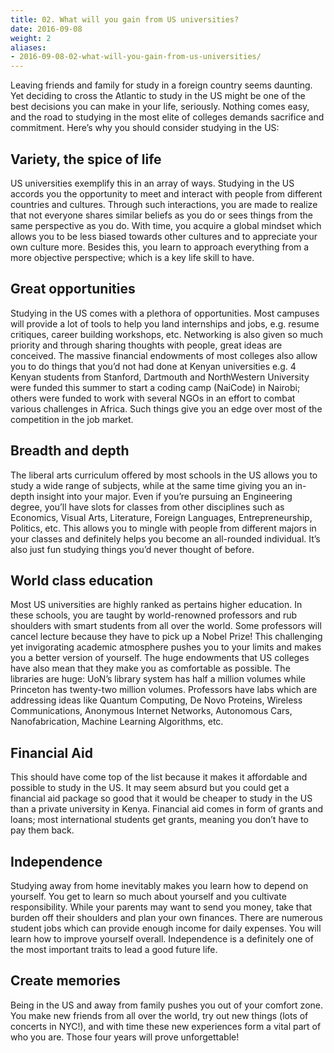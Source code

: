```yaml
---
title: 02. What will you gain from US universities?
date: 2016-09-08
weight: 2
aliases:
- 2016-09-08-02-what-will-you-gain-from-us-universities/
---
```


Leaving friends and family for study in a foreign country seems daunting. Yet deciding to cross the Atlantic to study in the US might be one of the best decisions you can make in your life, seriously. Nothing comes easy, and the road to studying in the most elite of colleges demands sacrifice and commitment. Here’s why you should consider studying in the US:

## Variety, the spice of life

US universities exemplify this in an array of ways. Studying in the US accords you the opportunity to meet and interact with people from different countries and cultures. Through such interactions, you are made to realize that not everyone shares similar beliefs as you do or sees things from the same perspective as you do. With time, you acquire a global mindset which allows you to be less biased towards other cultures and to appreciate your own culture more. Besides this, you learn to approach everything from a more objective perspective; which is a key life skill to have.

## Great opportunities

Studying in the US comes with a plethora of opportunities. Most campuses will provide a lot of tools to help you land internships and jobs, e.g. resume critiques, career building workshops, etc. Networking is also given so much priority and through sharing thoughts with people, great ideas are conceived. The massive financial endowments of most colleges also allow you to do things that you’d not had done at Kenyan universities e.g. 4 Kenyan students from Stanford, Dartmouth and NorthWestern University were funded this summer to start a coding camp (NaiCode) in Nairobi; others were funded to work with several NGOs in an effort to combat various challenges in Africa. Such things give you an edge over most of the competition in the job market.

## Breadth and depth

The liberal arts curriculum offered by most schools in the US allows you to study a wide range of subjects, while at the same time giving you an in-depth insight into your major. Even if you’re pursuing an Engineering degree, you’ll have slots for classes from other disciplines such as Economics, Visual Arts, Literature, Foreign Languages, Entrepreneurship, Politics, etc. This allows you to mingle with people from different majors in your classes and definitely helps you become an all-rounded individual. It’s also just fun studying things you’d never thought of before.

## World class education

Most US universities are highly ranked as pertains higher education. In these schools, you are taught by world-renowned professors and rub shoulders with smart students from all over the world. Some professors will cancel lecture because they have to pick up a Nobel Prize! This challenging yet invigorating academic atmosphere pushes you to your limits and makes you a better version of yourself. The huge endowments that US colleges have also mean that they make you as comfortable as possible. The libraries are huge: UoN’s library system has half a million volumes while Princeton has twenty-two million volumes. Professors have labs which are addressing ideas like Quantum Computing, De Novo Proteins, Wireless Communications, Anonymous Internet Networks, Autonomous Cars, Nanofabrication, Machine Learning Algorithms, etc.

## Financial Aid

This should have come top of the list because it makes it affordable and possible to study in the US. It may seem absurd but you could get a financial aid package so good that it would be cheaper to study in the US than a private university in Kenya. Financial aid comes in form of grants and loans; most international students get grants, meaning you don’t have to pay them back.

## Independence

Studying away from home inevitably makes you learn how to depend on yourself. You get to learn so much about yourself and you cultivate responsibility. While your parents may want to send you money, take that burden off their shoulders and plan your own finances. There are numerous student jobs which can provide enough income for daily expenses. You will learn how to improve yourself overall. Independence is a definitely one of the most important traits to lead a good future life.

## Create memories

Being in the US and away from family pushes you out of your comfort zone. You make new friends from all over the world, try out new things (lots of concerts in NYC!), and with time these new experiences form a vital part of who you are. Those four years will prove unforgettable!
